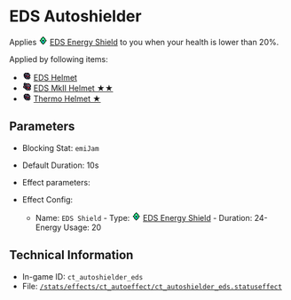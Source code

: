 # EDS Autoshielder

Applies <img src="https://raw.githubusercontent.com/Ceterai/Enternia/main/stats/effects/ct_energy_shield/ct_static_shield.png" alt="EDS Energy Shield icon" loading="lazy" height=16px width="auto" /> [EDS Energy Shield](https://ceterai.github.io/MyEnternia/Wiki/EDSEnergyShield) to you when your health is lower than 20%.

Applied by following items:

- <img src="https://raw.githubusercontent.com/Ceterai/Enternia/main/items/armors/alta/tier5/eds/helmet/icon.png" alt="EDS Helmet icon" loading="lazy" height=16px width="auto" /> [EDS Helmet](https://ceterai.github.io/MyEnternia/Wiki/EDSHelmet)
- <img src="https://raw.githubusercontent.com/Ceterai/Enternia/main/items/armors/alta/tier5/eds/helmet_mk2/icon.png" alt="EDS MkII Helmet ★★ icon" loading="lazy" height=16px width="auto" /> [EDS MkII Helmet ★★](https://ceterai.github.io/MyEnternia/Wiki/EDSMkIIHelmet)
- <img src="https://raw.githubusercontent.com/Ceterai/Enternia/main/items/armors/alta/tier5/eds/helmet/icon.png" alt="Thermo Helmet ★ icon" loading="lazy" height=16px width="auto" /> [Thermo Helmet ★](https://ceterai.github.io/MyEnternia/Wiki/ThermoHelmet)

## Parameters

- Blocking Stat: `emiJam`
- Default Duration: 10s
- Effect parameters: 

- Effect Config: 

  - Name: `EDS Shield`  - Type: <img src="https://raw.githubusercontent.com/Ceterai/Enternia/main/stats/effects/ct_energy_shield/ct_static_shield.png" alt="EDS Energy Shield icon" loading="lazy" height=16px width="auto" /> [EDS Energy Shield](https://ceterai.github.io/MyEnternia/Wiki/EDSEnergyShield)  - Duration: 24- Energy Usage: 20

## Technical Information

- In-game ID: `ct_autoshielder_eds`
- File: [`/stats/effects/ct_autoeffect/ct_autoshielder_eds.statuseffect`](https://github.com/Ceterai/Enternia/blob/main/stats/effects/ct_autoeffect/ct_autoshielder_eds.statuseffect)
